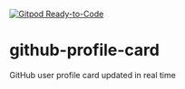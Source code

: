 [![Gitpod Ready-to-Code](https://img.shields.io/badge/Gitpod-Ready--to--Code-blue?logo=gitpod)](https://gitpod.io/#https://github.com/kena0ki/github-profile-card) 

# github-profile-card
GitHub user profile card updated in real time
